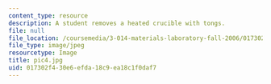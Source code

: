 ```yaml
---
content_type: resource
description: A student removes a heated crucible with tongs.
file: null
file_location: /coursemedia/3-014-materials-laboratory-fall-2006/017302f430e6efda18c9ea18c1f0daf7_pic4.jpg
file_type: image/jpeg
resourcetype: Image
title: pic4.jpg
uid: 017302f4-30e6-efda-18c9-ea18c1f0daf7
---
```

